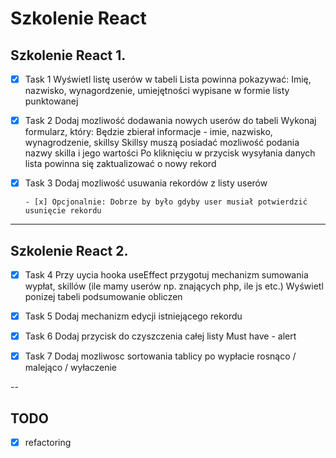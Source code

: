 # Szkolenie React

## Szkolenie React 1.

- [x] Task 1
      Wyświetl listę userów w tabeli
      Lista powinna pokazywać:
      Imię, nazwisko, wynagordzenie, umiejętności wypisane w formie listy punktowanej

- [x] Task 2
      Dodaj mozliwość dodawania nowych userów do tabeli
      Wykonaj formularz, który:
      Będzie zbierał informacje - imie, nazwisko, wynagrodzenie, skillsy
      Skillsy muszą posiadać mozliwość podania nazwy skilla i jego wartości
      Po kliknięciu w przycisk wysyłania danych lista powinna się zaktualizować o nowy rekord

- [x] Task 3
      Dodaj mozliwość usuwania rekordów z listy userów

      - [x] Opcjonalnie: Dobrze by było gdyby user musiał potwierdzić usunięcie rekordu

---

## Szkolenie React 2.

- [x] Task 4
      Przy uycia hooka useEffect przygotuj mechanizm sumowania wypłat, skillów (ile mamy userów np. znających php, ile js etc.)
      Wyświetl ponizej tabeli podsumowanie obliczen

- [x] Task 5
      Dodaj mechanizm edycji istniejącego rekordu

- [x] Task 6
      Dodaj przycisk do czyszczenia całej listy
      Must have - alert

- [x] Task 7
      Dodaj mozliwosc sortowania tablicy po wypłacie rosnąco / malejąco / wyłaczenie

--

## TODO

- [x] refactoring
